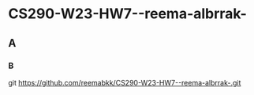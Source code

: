 # CS290-W23-HW7--reema-albrrak-
## A
### B
git https://github.com/reemabkk/CS290-W23-HW7--reema-albrrak-.git

